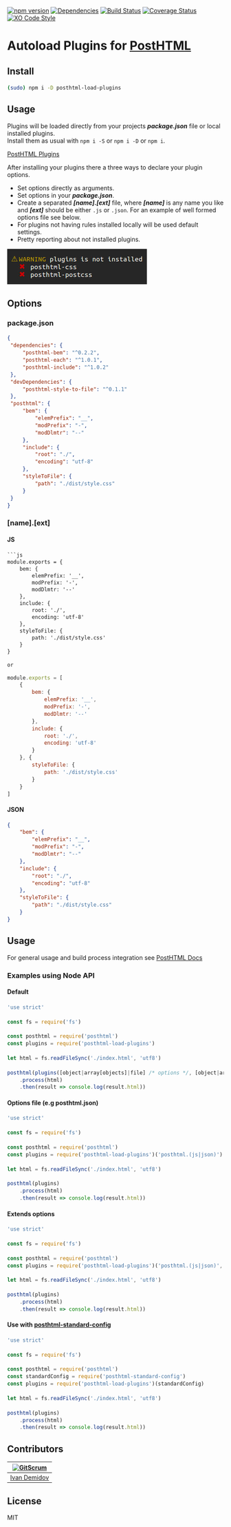[![npm version][npm]][npm-url]
[![Dependencies][deps]][deps-url]
[![Build Status][travis-image]][travis-url]
[![Coverage Status][cover-image]][cover-url]
[![XO Code Style][style]][style-url]

# Autoload Plugins for [PostHTML](https://github.com/posthtml/posthtml)

## Install

```bash
(sudo) npm i -D posthtml-load-plugins
```
## Usage

Plugins will be loaded directly from your projects ***package.json*** file or local installed plugins.  
Install them as usual with ``` npm i -S ``` or ``` npm i -D ``` or ```npm i```.

[PostHTML Plugins](https://maltsev.github.io/posthtml-plugins/)

After installing your plugins there a three ways to declare your plugin options.

- Set options directly as arguments.
- Set options in your ***package.json***.
- Create a separated ***[name].[ext]*** file, where ***[name]*** is any name you like and ***[ext]*** should be either ``` .js ``` or ``` .json ```.
For an example of well formed options file see below.
- For plugins not having rules installed locally will be used default settings.
- Pretty reporting about not installed plugins.

![](reporting.jpg)

## Options

### package.json

```json
{
 "dependencies": {
     "posthtml-bem": "^0.2.2",
     "posthtml-each": "^1.0.1",
     "posthtml-include": "^1.0.2"
 },
 "devDependencies": {
     "posthtml-style-to-file": "^0.1.1"
 },
 "posthtml": {
     "bem": {
         "elemPrefix": "__",
         "modPrefix": "-",
         "modDlmtr": "--"
     },
     "include": {
         "root": "./",
         "encoding": "utf-8"
     },
     "styleToFile": {
         "path": "./dist/style.css"
     }
 }
}
```

### [name].[ext]

#### JS
```
```js
module.exports = {
    bem: {
        elemPrefix: '__',
        modPrefix: '-',
        modDlmtr: '--'
    },
    include: {
        root: './',
        encoding: 'utf-8'
    },
    styleToFile: {
        path: './dist/style.css'
    }
}
```

```or```

```js
module.exports = [
    {
        bem: {
            elemPrefix: '__',
            modPrefix: '-',
            modDlmtr: '--'
        },
        include: {
            root: './',
            encoding: 'utf-8'
        }
    }, {
        styleToFile: {
            path: './dist/style.css'
        }
    }
]
```
#### JSON

```json
{
    "bem": {
        "elemPrefix": "__",
        "modPrefix": "-",
        "modDlmtr": "--"
    },
    "include": {
        "root": "./",
        "encoding": "utf-8"
    },
    "styleToFile": {
        "path": "./dist/style.css"
    }
}
```

## Usage
For general usage and build process integration see [PostHTML Docs](https://github.com/posthtml/posthtml#usage)

### Examples using Node API
#### Default

```js
'use strict'

const fs = require('fs')

const posthtml = require('posthtml')
const plugins = require('posthtml-load-plugins')

let html = fs.readFileSync('./index.html', 'utf8')

posthtml(plugins([object|array[objects]|file] /* options */, [object|array[objects]|file] /* extends */))
    .process(html)
    .then(result => console.log(result.html))
```


#### Options file (e.g posthtml.json)

```js
'use strict'

const fs = require('fs')

const posthtml = require('posthtml')
const plugins = require('posthtml-load-plugins')('posthtml.(js|json)')

let html = fs.readFileSync('./index.html', 'utf8')

posthtml(plugins)
    .process(html)
    .then(result => console.log(result.html))
```


#### Extends options

```js
'use strict'

const fs = require('fs')

const posthtml = require('posthtml')
const plugins = require('posthtml-load-plugins')('posthtml.(js|json)', {"posthtml-bem": {elemPrefix: '__'}})

let html = fs.readFileSync('./index.html', 'utf8')

posthtml(plugins)
    .process(html)
    .then(result => console.log(result.html))
```


#### Use with [posthtml-standard-config](https://github.com/StandardHTML/posthtml-standard-config)

```js
'use strict'

const fs = require('fs')

const posthtml = require('posthtml')
const standardConfig = require('posthtml-standard-config')
const plugins = require('posthtml-load-plugins')(standardConfig)

let html = fs.readFileSync('./index.html', 'utf8')

posthtml(plugins)
    .process(html)
    .then(result => console.log(result.html))
```

## Contributors

[![GitScrum](https://avatars.githubusercontent.com/u/2789192?s=130)](https://github.com/GitScrum) |
---|
[Ivan Demidov](https://github.com/GitScrum) |

## License

MIT

[npm]:  https://img.shields.io/npm/v/posthtml-load-plugins.svg
[npm-url]: https://www.npmjs.com/package/posthtml-load-plugins

[deps]: https://david-dm.org/posthtml/posthtml-load-plugins.svg
[deps-url]: https://david-dm.org/posthtml/posthtml-load-plugins

[style]: https://img.shields.io/badge/code_style-XO-5ed9c7.svg
[style-url]: https://github.com/posthtml/posthtml-load-plugins

[travis-url]: https://travis-ci.org/posthtml/posthtml-load-plugins
[travis-image]: http://img.shields.io/travis/posthtml/posthtml-load-plugins.svg

[cover-image]:https://coveralls.io/repos/github/posthtml/posthtml-load-plugins/badge.svg?branch=master
[cover-url]:https://coveralls.io/github/posthtml/posthtml-load-plugins?branch=master
